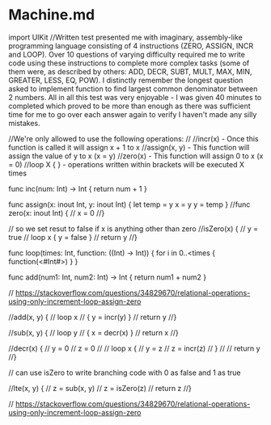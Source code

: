 # Machine.md
import UIKit
//Written test presented me with imaginary, assembly-like programming language consisting of 4 instructions (ZERO, ASSIGN, INCR and LOOP). Over 10 questions of varying difficulty required me to write code using these instructions to complete more complex tasks (some of them were, as described by others: ADD, DECR, SUBT, MULT, MAX, MIN, GREATER, LESS, EQ, POW). I distinctly remember the longest question asked to implement function to find largest common denominator between 2 numbers. All in all this test was very enjoyable - I was given 40 minutes to completed which proved to be more than enough as there was sufficient time for me to go over each answer again to verify I haven't made any silly mistakes.


//We're only allowed to use the following operations:
//
//incr(x) - Once this function is called it will assign x + 1 to x
//assign(x, y) - This function will assign the value of y to x (x = y)
//zero(x) - This function will assign 0 to x (x = 0)
//loop X { } - operations written within brackets will be executed X times

func inc(num: Int) -> Int {
    return num + 1
}

func assign(x: inout Int, y: inout Int) {
    let temp = y
    x = y
    y = temp
}
//func zero(x: inout Int) {
//    x = 0
//}

// so we set resut to false if x is anything other than zero
//isZero(x) {
//    y = true
//    loop x { y = false }
//    return y
//}

func loop(times: Int, function: ((Int) -> Int)) {
    for i in 0..<times {
        function(<#Int#>)
    }
}


func add(num1: Int, num2: Int) -> Int {
    return num1 + num2
}

// https://stackoverflow.com/questions/34829670/relational-operations-using-only-increment-loop-assign-zero

//add(x, y) {
//    loop x
//        { y = incr(y) }
//    return y
//}

//sub(x, y) {
//    loop y
//        { x = decr(x) }
//    return x
//}

//decr(x) {
//    y = 0
//    z = 0
//
//    loop x {
//        y = z
//        z = incr(z)
//    }
//
//    return y
//}


// can use isZero to write branching code with 0 as false and 1 as true


//lte(x, y) {
//    z = sub(x, y)
//    z = isZero(z)
//    return z
//}


// https://stackoverflow.com/questions/34829670/relational-operations-using-only-increment-loop-assign-zero


